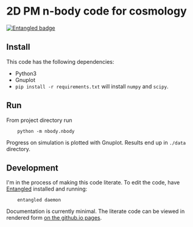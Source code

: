 # 2D PM n-body code for cosmology
[![Entangled badge](https://img.shields.io/badge/entangled-Use%20the%20source!-%2300aeff)](https://entangled.github.io/)

## Install
This code has the following dependencies:

- Python3
- Gnuplot
- `pip install -r requirements.txt` will install `numpy` and `scipy`.

## Run
From project directory run

        python -m nbody.nbody

Progress on simulation is plotted with Gnuplot. Results end up in `./data` directory.

## Development
I'm in the process of making this code literate. To edit the code, have [Entangled](https://entangled.github.io/) installed and running:

        entangled daemon

Documentation is currently minimal. The literate code can be viewed in rendered form [on the github.io pages](https://jhidding.github.io/nbody2d).
